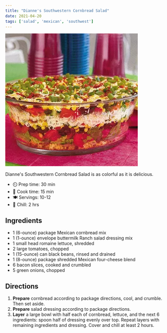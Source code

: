 ```yaml
---
title: "Dianne's Southwestern Cornbread Salad"
date: 2021-04-20
tags: ['salad', 'mexican', 'southwest']
---
```


![Dianne's Southwestern Cornbread Salad](/static/pix/diannes-cornbread-salad.webp)

Dianne's Southwestern Cornbread Salad is as colorful as it is delicious.

- ⏲️ Prep time: 30 min
- 🍳 Cook time: 15 min
- 🍽️ Servings: 10-12
- 🥶 Chill: 2 hrs

## Ingredients

- 1 (6-ounce) package Mexican cornbread mix
- 1 (1-ounce) envelope buttermilk Ranch salad dressing mix
- 1 small head romaine lettuce, shredded
- 2 large tomatoes, chopped
- 1 (15-ounce) can black beans, rinsed and drained
- 1 (8-ounce) package shredded Mexican four-cheese blend
- 6 bacon slices, cooked and crumbled
- 5 green onions, chopped

## Directions

1. **Prepare** cornbread according to package directions, cool, and crumble. Then set aside.
2. **Prepare** salad dressing according to package directions.
3. **Layer** a large bowl with half each of cornbread, lettuce, and the next 6 ingredients: spoon half of dressing evenly over top. Repeat layers with remaining ingredients and dressing. Cover and chill at least 2 hours.
